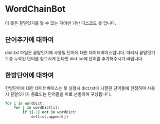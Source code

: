 # WordChainBot

이 봇은 끝말잇기를 할 수 있는 파이썬 기반 디스코드 봇 입니다.

## 단어추가에 대하여
dict.txt 파일은 끝말잇기에 사용될 단어에 대한 데이터베이스입니다.
따라서 끝말잇기 도중 누락된 단어를 찾으시게 된다면 dict.txt에 단어를 추가해주시기 바랍니다.

## 한방단어에 대하여
한방단어에 대한 데이터베이스는 봇 실행시 dict.txt에 나열된 단어들에 한정하여 사용시 끝말잇기가 종료되는 단어들을 따로 선별하여 구성됩니다.

```python
for i in wordDict:
    for j in wordDict[i]:
        if j[-1] not in wordDict:
            delList.append(j)
```
